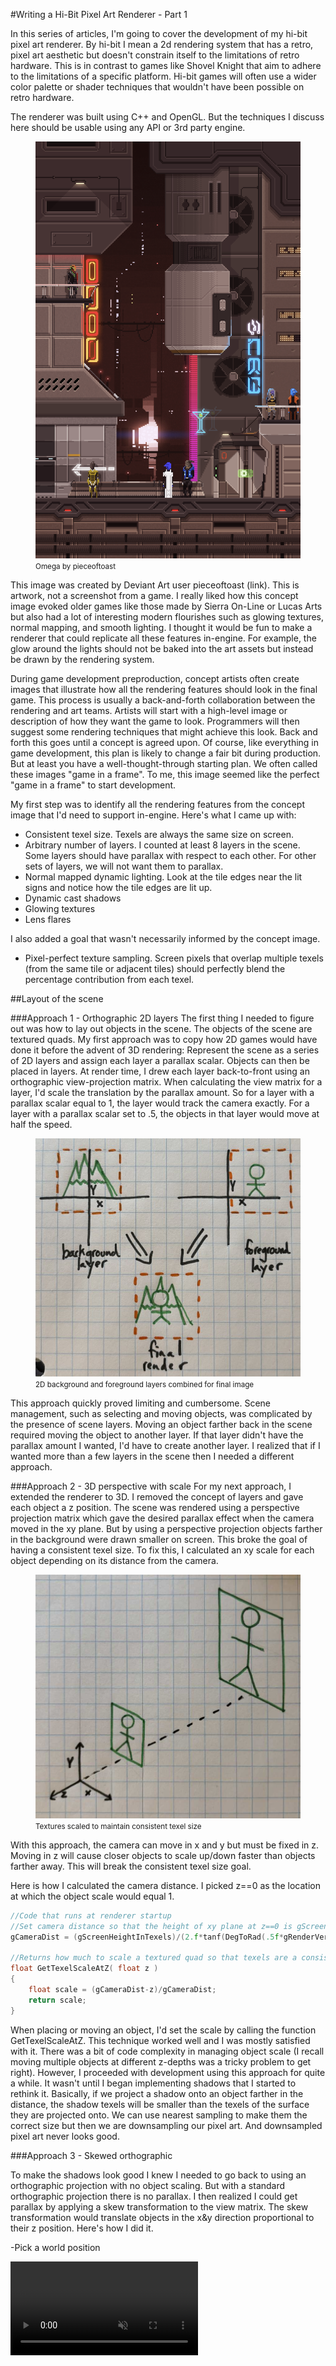 #Writing a Hi-Bit Pixel Art Renderer - Part 1

In this series of articles, I'm going to cover the development of my hi-bit pixel art renderer. By hi-bit I mean a 2d rendering system that has a retro, pixel art aesthetic but doesn't constrain itself to the limitations of retro hardware. This is in contrast to games like Shovel Knight that aim to adhere to the limitations of a specific platform. Hi-bit games will often use a wider color palette or shader techniques that wouldn't have been possible on retro hardware.

The renderer was built using C++ and OpenGL. But the techniques I discuss here should be usable using any API or 3rd party engine.

<figure>
    <img title="" src="assets/omega.png" alt="" data-align="center">
  	<figcaption><small>Omega by pieceoftoast</small></figcaption>
</figure>

This image was created by Deviant Art user pieceoftoast (link). This is artwork, not a screenshot from a game. I really liked how this concept image evoked older games like those made by Sierra On-Line or Lucas Arts but also had a lot of interesting modern flourishes such as glowing textures, normal mapping, and smooth lighting. I thought it would be fun to make a renderer that could replicate all these features in-engine. For example, the glow around the lights should not be baked into the art assets but instead be drawn by the rendering system.

During game development preproduction, concept artists often create images that illustrate how all the rendering features should look in the final game. This process is usually a back-and-forth collaboration between the rendering and art teams. Artists will start with a high-level image or description of how they want the game to look. Programmers will then suggest some rendering techniques that might achieve this look. Back and forth this goes until a concept is agreed upon. Of course, like everything in game development, this plan is likely to change a fair bit during production. But at least you have a well-thought-through starting plan. We often called these images "game in a frame". To me, this image seemed like the perfect "game in a frame" to start development. 

My first step was to identify all the rendering features from the concept image that I'd need to support in-engine. Here's what I came up with:

- Consistent texel size. Texels are always the same size on screen. 
- Arbitrary number of layers. I counted at least 8 layers in the scene. Some layers should have parallax with respect to each other. For other sets of layers, we will not want them to parallax.
- Normal mapped dynamic lighting. Look at the tile edges near the lit signs and notice how the tile edges are lit up.
- Dynamic cast shadows
- Glowing textures
- Lens flares

I also added a goal that wasn't necessarily informed by the concept image.

- Pixel-perfect texture sampling. Screen pixels that overlap multiple texels (from the same tile or adjacent tiles) should perfectly blend the percentage contribution from each texel.

##Layout of the scene

###Approach 1 - Orthographic 2D layers
The first thing I needed to figure out was how to lay out objects in the scene. The objects of the scene are textured quads. My first approach was to copy how 2D games would have done it before the advent of 3D rendering: Represent the scene as a series of 2D layers and assign each layer a parallax scalar. Objects can then be placed in layers. At render time, I drew each layer back-to-front using an orthographic view-projection matrix. When calculating the view matrix for a layer, I'd scale the translation by the parallax amount. So for a layer with a parallax scalar equal to 1, the layer would track the camera exactly. For a layer with a parallax scalar set to .5, the objects in that layer would move at half the speed. 

<figure>
    <img title="" src="assets/LayerDiagram.jpg" alt="" data-align="center" width="500">
  	<figcaption><small>2D background and foreground layers combined for final image</small></figcaption>
</figure>

This approach quickly proved limiting and cumbersome. Scene management, such as selecting and moving objects, was complicated by the presence of scene layers. Moving an object farther back in the scene required moving the object to another layer. If that layer didn't have the parallax amount I wanted, I'd have to create another layer. I realized that if I wanted more than a few layers in the scene then I needed a different approach.

###Approach 2 - 3D perspective with scale
For my next approach, I extended the renderer to 3D. I removed the concept of layers and gave each object a z position. The scene was rendered using a perspective projection matrix which gave the desired parallax effect when the camera moved in the xy plane. But by using a perspective projection objects farther in the background were drawn smaller on screen. This broke the goal of having a consistent texel size. To fix this, I calculated an xy scale for each object depending on its distance from the camera. 

<figure>
    <img title="" src="assets/ScaledPerspectiveDiagram.jpg" alt="" data-align="center" width="500">
  	<figcaption><small>Textures scaled to maintain consistent texel size</small></figcaption>
</figure>

With this approach, the camera can move in x and y but must be fixed in z. Moving in z will cause closer objects to scale up/down faster than objects farther away. This will break the consistent texel size goal.

Here is how I calculated the camera distance. I picked z==0 as the location at which the object scale would equal 1.

```cpp
//Code that runs at renderer startup
//Set camera distance so that the height of xy plane at z==0 is gScreenHeightInTexels.
gCameraDist = (gScreenHeightInTexels)/(2.f*tanf(DegToRad(.5f*gRenderVerticalFOVDegrees)));

//Returns how much to scale a textured quad so that texels are a consistent on-screen size. This is a really long line...
float GetTexelScaleAtZ( float z )
{
	float scale = (gCameraDist-z)/gCameraDist;
	return scale;
}
```

When placing or moving an object, I'd set the scale by calling the function GetTexelScaleAtZ. This technique worked well and I was mostly satisfied with it. There was a bit of code complexity in managing object scale (I recall moving multiple objects at different z-depths was a tricky problem to get right). However, I proceeded with development using this approach for quite a while. It wasn't until I began implementing shadows that I started to rethink it. Basically, if we project a shadow onto an object farther in the distance, the shadow texels will be smaller than the texels of the surface they are projected onto. We can use nearest sampling to make them the correct size but then we are downsampling our pixel art. And downsampled pixel art never looks good.

###Approach 3 - Skewed orthographic

To make the shadows look good I knew I needed to go back to using an orthographic projection with no object scaling. But with a standard orthographic projection there is no parallax. I then realized I could get parallax by applying a skew transformation to the view matrix. The skew transformation would translate objects in the x&y direction proportional to their z position. Here's how I did it.

-Pick a world position 

<video autoplay loop muted playsinline>
  <source src="assets/omega.mp4" type="video/mp4">
  Your browser does not support the video tag.
</video>
